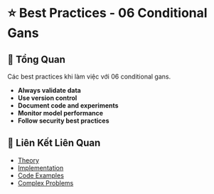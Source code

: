 # ⭐ Best Practices - 06 Conditional Gans

## 🎯 Tổng Quan

Các best practices khi làm việc với 06 conditional gans.

- **Always validate data**
- **Use version control**
- **Document code and experiments**
- **Monitor model performance**
- **Follow security best practices**

## 🔗 Liên Kết Liên Quan

- [Theory](./THEORY_06_conditional_gans.md)
- [Implementation](./IMPLEMENTATION_06_conditional_gans.md)
- [Code Examples](./CODE_EXAMPLES_06_conditional_gans.md)
- [Complex Problems](./COMPLEX_PROBLEMS.md)
